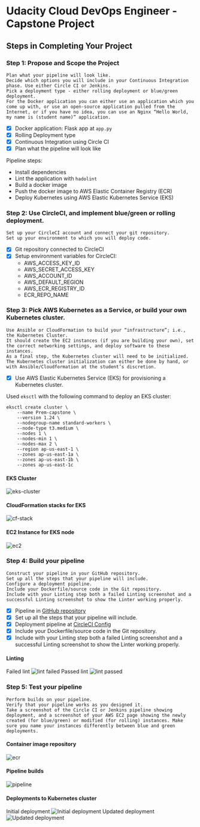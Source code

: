 # Udacity Cloud DevOps Engineer - Capstone Project 



## Steps in Completing Your Project
### Step 1: Propose and Scope the Project
    Plan what your pipeline will look like.
    Decide which options you will include in your Continuous Integration phase. Use either Circle CI or Jenkins.
    Pick a deployment type - either rolling deployment or blue/green deployment.
    For the Docker application you can either use an application which you come up with, or use an open-source application pulled from the Internet, or if you have no idea, you can use an Nginx “Hello World, my name is (student name)” application.

- [x] Docker application: Flask app at `app.py`
- [x] Rolling Deployment type
- [x] Continuous Integration using Circle CI
- [x] Plan what the pipeline will look like

Pipeline steps:
- Install dependencies
- Lint the application with `hadolint`
- Build a docker image
- Push the docker image to AWS Elastic Container Registry (ECR)
- Deploy Kubernetes using AWS Elastic Kubernetes Service (EKS)

### Step 2: Use CircleCI, and implement blue/green or rolling deployment. 
    Set up your CircleCI account and connect your git repository.
    Set up your environment to which you will deploy code.

- [x] Git repository connected to CircleCI
- [x] Setup environment variables for CircleCI:
    - AWS_ACCESS_KEY_ID
    - AWS_SECRET_ACCESS_KEY
    - AWS_ACCOUNT_ID
    - AWS_DEFAULT_REGION
    - AWS_ECR_REGISTRY_ID
    - ECR_REPO_NAME

### Step 3: Pick AWS Kubernetes as a Service, or build your own Kubernetes cluster.
    Use Ansible or CloudFormation to build your “infrastructure”; i.e., the Kubernetes Cluster.
    It should create the EC2 instances (if you are building your own), set the correct networking settings, and deploy software to these instances.
    As a final step, the Kubernetes cluster will need to be initialized. The Kubernetes cluster initialization can either be done by hand, or with Ansible/Cloudformation at the student’s discretion.

- [x] Use AWS Elastic Kubernetes Service (EKS) for provisioning a Kubernetes cluster.

Used `eksctl` with the following command to deploy an EKS cluster:
```
eksctl create cluster \
    --name Prem-capstone \
    --version 1.24 \
    --nodegroup-name standard-workers \
    --node-type t3.medium \
    --nodes 1 \
    --nodes-min 1 \
    --nodes-max 2 \
    --region ap-us-east-1 \
    --zones ap-us-east-1a \
    --zones ap-us-east-1b \
    --zones ap-us-east-1c
```
#### EKS Cluster
![eks-cluster](screenshot/eks-cluster.png)

#### CloudFormation stacks for EKS
![cf-stack](screenshot/cf-stack.png)

#### EC2 Instance for EKS node
![ec2](screenshot/ec2.png)

### Step 4: Build your pipeline
    Construct your pipeline in your GitHub repository.
    Set up all the steps that your pipeline will include.
    Configure a deployment pipeline.
    Include your Dockerfile/source code in the Git repository.
    Include with your Linting step both a failed Linting screenshot and a successful Linting screenshot to show the Linter working properly.

- [x] Pipeline in [GitHub repository](https://github.com/nvlong17/devops-capstone)
- [x] Set up all the steps that your pipeline will include.
- [x] Deployment pipeline at [CircleCI Config](.circleci/config.yml)
- [x] Include your Dockerfile/source code in the Git repository.
- [x] Include with your Linting step both a failed Linting screenshot and a successful Linting screenshot to show the Linter working properly.

#### Linting
Failed lint
![lint failed](screenshot/lint_fail.png)
Passed lint
![lint passed](screenshot/lint_pass.png)

### Step 5: Test your pipeline
    Perform builds on your pipeline.
    Verify that your pipeline works as you designed it.
    Take a screenshot of the Circle CI or Jenkins pipeline showing deployment, and a screenshot of your AWS EC2 page showing the newly created (for blue/green) or modified (for rolling) instances. Make sure you name your instances differently between blue and green deployments.

#### Container image repository
![ecr](screenshot/ecr.png)

#### Pipeline builds
![pipeline](screenshot/pipeline.png)

#### Deployments to Kubernetes cluster
Initial deployment
![Initial deployment](screenshot/initial_deploy.png)
Updated deployment
![Updated deployment](screenshot/Updated_deploy.png)